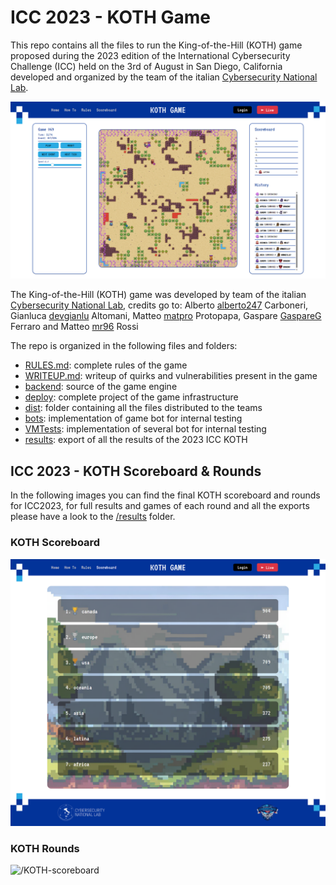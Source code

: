 # ICC 2023 - KOTH Game

This repo contains all the files to run the King-of-the-Hill (KOTH) game proposed during the 2023 edition of the International Cybersecurity Challenge (ICC) held on the 3rd of August in San Diego, California developed and organized by the team of the italian [Cybersecurity National Lab](https://cybersecnatlab.it).

![KOTH](/img/KOTH.png)

The King-of-the-Hill (KOTH) game was developed by team of the italian [Cybersecurity National Lab](https://cybersecnatlab.it), credits go to: Alberto [alberto247](https://github.com/alberto247) Carboneri, Gianluca [devgianlu](https://github.com/devgianlu) Altomani, Matteo [matpro](https://github.com/mat-pr) Protopapa, Gaspare [GaspareG](https://github.com/GaspareG) Ferraro and Matteo [mr96](https://github.com/mr-96) Rossi

The repo is organized in the following files and folders:

- [RULES.md](/RULES.md): complete rules of the game
- [WRITEUP.md](/WRITEUP.md): writeup of quirks and vulnerabilities present in the game
- [backend](/backend): source of the game engine
- [deploy](/deploy): complete project of the game infrastructure
- [dist](/dist): folder containing all the files distributed to the teams
- [bots](/bots): implementation of game bot for internal testing
- [VMTests](/VMTests): implementation of several bot for internal testing
- [results](/results): export of all the results of the 2023 ICC KOTH

## ICC 2023 - KOTH Scoreboard & Rounds

In the following images you can find the final KOTH scoreboard and rounds for ICC2023, for full results and games of each round and all the exports please have a look to the [/results](/results) folder.

### KOTH Scoreboard

![/KOTH-scoreboard](/img/KOTH-scoreboard.png)

### KOTH Rounds

![/KOTH-scoreboard](/img/KOTH-rounds.png)
